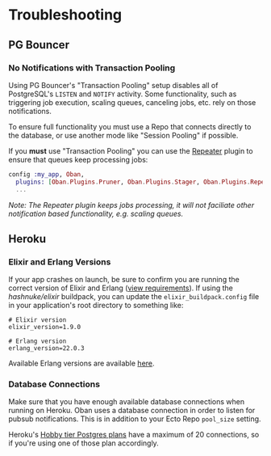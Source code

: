 # Troubleshooting

## PG Bouncer

### No Notifications with Transaction Pooling

Using PG Bouncer's "Transaction Pooling" setup disables all of PostgreSQL's
`LISTEN` and `NOTIFY` activity. Some functionality, such as triggering job
execution, scaling queues, canceling jobs, etc. rely on those notifications.

To ensure full functionality you must use a Repo that connects directly to the
database, or use another mode like "Session Pooling" if possible.

If you **must** use "Transaction Pooling" you can use the [Repeater][repe]
plugin to ensure that queues keep processing jobs:

```elixir
config :my_app, Oban,
  plugins: [Oban.Plugins.Pruner, Oban.Plugins.Stager, Oban.Plugins.Repeater],
  ...
```

_Note: The Repeater plugin keeps jobs processing, it will not faciliate other
notification based functionality, e.g. scaling queues._

[repe]: Oban.Plugins.Repeater.html

## Heroku

### Elixir and Erlang Versions

If your app crashes on launch, be sure to confirm you are running the correct
version of Elixir and Erlang ([view requirements](#Requirements)). If using the
*hashnuke/elixir* buildpack, you can update the `elixir_buildpack.config` file
in your application's root directory to something like:

```
# Elixir version
elixir_version=1.9.0

# Erlang version
erlang_version=22.0.3
```

Available Erlang versions are available [here][versions].

[versions]: https://github.com/HashNuke/heroku-buildpack-elixir-otp-builds/blob/master/otp-versions.

### Database Connections

Make sure that you have enough available database connections when running on
Heroku. Oban uses a database connection in order to listen for pubsub
notifications. This is in addition to your Ecto Repo `pool_size` setting.

Heroku's [Hobby tier Postgres plans][plans] have a maximum of 20 connections, so
if you're using one of those plan accordingly.

[plans]: https://devcenter.heroku.com/articles/heroku-postgres-plans#hobby-tier
